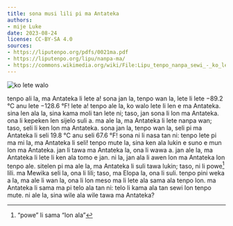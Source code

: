 ```yaml
---
title: sona musi lili pi ma Antateka
authors:
- mije Luke
date: 2023-08-24
license: CC-BY-SA 4.0
sources:
- https://liputenpo.org/pdfs/0021ma.pdf
- https://liputenpo.org/lipu/nanpa-ma/
- https://commons.wikimedia.org/wiki/File:Lipu_tenpo_nanpa_sewi_-_ko_lete_walo.png
---
```


![ko lete walo](https://upload.wikimedia.org/wikipedia/commons/9/99/Lipu_tenpo_nanpa_sewi_-_ko_lete_walo.png)

tenpo ali la, ma Antateka li lete a! sona jan la, tenpo wan la, lete li lete −89.2 °C anu lete −128.6 °F! lete a! tenpo ale la, ko walo lete li len e ma Antateka. sina len ala la, sina kama moli tan lete ni; taso, jan sona li lon ma Antateka. ona li kepeken len sijelo suli a. ma ale la, ma Antateka li lete nanpa wan; taso, seli li ken lon ma Antateka. sona jan la, tenpo wan la, seli pi ma Antateka li seli 19.8 °C anu seli 67.6 °F! sona ni li nasa tan ni: tenpo lete pi ma mi la, ma Antateka li seli! tenpo mute la, sina ken ala lukin e suno e mun lon ma Antateka. jan li tawa ma Antateka la, ona li wawa a. jan ale la, ma Antateka li lete li ken ala tomo e jan. ni la, jan ala li awen lon ma Antateka lon tenpo ale. sitelen pi ma ale la, ma Antateka li suli tawa lukin; taso, ni li powe[^1] lili. ma Mewika seli la, ona li lili; taso, ma Elopa la, ona li suli. tenpo pini weka a la, ma ale li wan la, ona li lon meso ma li lete ala sama ala tenpo lon. ma Antateka li sama ma pi telo ala tan ni: telo li kama ala tan sewi lon tenpo mute. ni ale la, sina wile ala wile tawa ma Antateka?

[^1]: “powe” li sama “lon ala”
